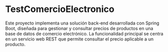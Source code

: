# TestComercioElectronico
Este proyecto implementa una solución back-end desarrollada con Spring Boot, diseñada para gestionar y consultar precios de productos en una base de datos de comercio electrónico. La funcionalidad principal se centra en un servicio web REST que permite consultar el precio aplicable a un producto.
